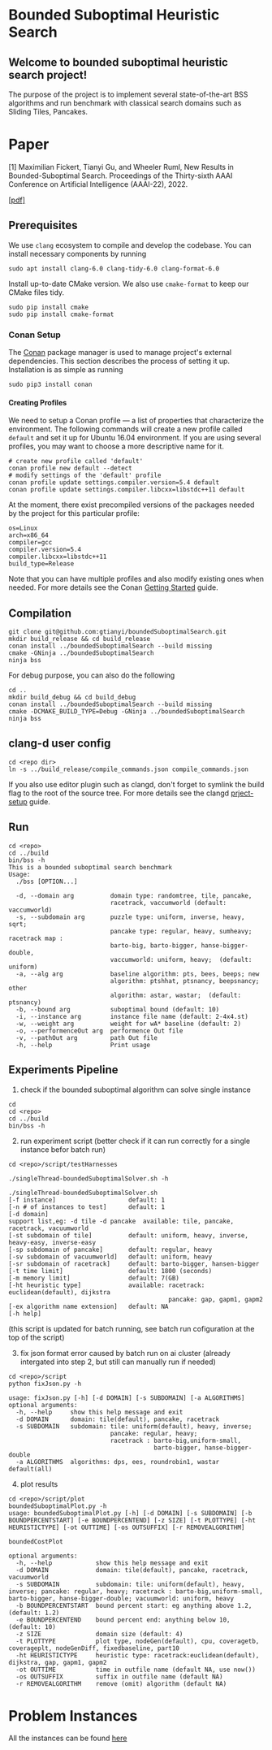 # Bounded Suboptimal Heuristic Search

## Welcome to bounded suboptimal heuristic search project!
The purpose of the project is to implement several state-of-the-art BSS algorithms and run benchmark with classical search domains such as Sliding Tiles, Pancakes. 

# Paper
[1] Maximilian Fickert, Tianyi Gu, and Wheeler Ruml, New Results in Bounded-Suboptimal Search. Proceedings of the Thirty-sixth AAAI Conference on Artificial Intelligence (AAAI-22), 2022.

[[pdf]](http://gtianyi.github.io/publication/bounded_suboptimal_search_AAAI22.pdf)  
<!--[[slides]](http://gtianyi.github.io/slides/ijcai_21_xes_slides.pdf) [[poster]](http://gtianyi.github.io/slides/xes-poster-ijcai21.pdf)-->

## Prerequisites
We use `clang` ecosystem to compile and develop the codebase. You can install necessary components by running
```
sudo apt install clang-6.0 clang-tidy-6.0 clang-format-6.0
```

Install up-to-date CMake version. We also use `cmake-format` to keep our CMake files tidy.
```
sudo pip install cmake
sudo pip install cmake-format
``` 

### Conan Setup

The [Conan](https://conan.io) package manager is used to manage project's external
dependencies. This section describes the process of setting it up.  Installation is as simple as running

```
sudo pip3 install conan
```

#### Creating Profiles
We need to setup a Conan profile — a list of properties that characterize the
environment.  The following commands will create a new profile called `default` and set it up
for Ubuntu 16.04 environment.  If you are using several profiles, you may want to choose a
more descriptive name for it.
```
# create new profile called 'default'
conan profile new default --detect
# modify settings of the 'default' profile
conan profile update settings.compiler.version=5.4 default
conan profile update settings.compiler.libcxx=libstdc++11 default
```
At the moment, there exist precompiled versions of the packages needed by
the project for this particular profile:

```
os=Linux
arch=x86_64
compiler=gcc
compiler.version=5.4
compiler.libcxx=libstdc++11
build_type=Release
```

Note that you can have multiple profiles and also modify existing ones when needed.
For more details see the Conan [Getting Started](https://docs.conan.io/en/latest/getting_started.html) guide.


## Compilation
```
git clone git@github.com:gtianyi/boundedSuboptimalSearch.git
mkdir build_release && cd build_release
conan install ../boundedSuboptimalSearch --build missing
cmake -GNinja ../boundedSuboptimalSearch
ninja bss 
```
For debug purpose, you can also do the following
```
cd ..
mkdir build_debug && cd build_debug
conan install ../boundedSuboptimalSearch --build missing
cmake -DCMAKE_BUILD_TYPE=Debug -GNinja ../boundedSuboptimalSearch
ninja bss 
```

## clang-d user config
```
cd <repo dir>
ln -s ../build_release/compile_commands.json compile_commands.json
```
If you also use editor plugin such as clangd, don't forget to symlink the build flag to the root of the source tree. For more details see the clangd [prject-setup](https://clangd.llvm.org/installation.html#project-setup) guide.

## Run
```
cd <repo>
cd ../build
bin/bss -h
This is a bounded suboptimal search benchmark
Usage:
  ./bss [OPTION...]

  -d, --domain arg          domain type: randomtree, tile, pancake,
                            racetrack, vaccumworld (default: vaccumworld)
  -s, --subdomain arg       puzzle type: uniform, inverse, heavy, sqrt;
                            pancake type: regular, heavy, sumheavy; racetrack map :
                            barto-big, barto-bigger, hanse-bigger-double,
                            vaccumworld: uniform, heavy;  (default: uniform)
  -a, --alg arg             baseline algorithm: pts, bees, beeps; new
                            algorithm: ptshhat, ptsnancy, beepsnancy; other
                            algorithm: astar, wastar;  (default: ptsnancy)
  -b, --bound arg           suboptimal bound (default: 10)
  -i, --instance arg        instance file name (default: 2-4x4.st)
  -w, --weight arg          weight for wA* baseline (default: 2)
  -o, --performenceOut arg  performence Out file
  -v, --pathOut arg         path Out file
  -h, --help                Print usage

```

## Experiments Pipeline
1. check if the bounded suboptimal algorithm can solve single instance
```
cd 
cd <repo>
cd ../build
bin/bss -h
```

2. run experiment script
(better check if it can run correctly for a single instance befor batch run)
```
cd <repo>/script/testHarnesses

./singleThread-boundedSuboptimalSolver.sh -h

./singleThread-boundedSuboptimalSolver.sh
[-f instance]                    default: 1
[-n # of instances to test]      default: 1
[-d domain]
support list,eg: -d tile -d pancake  available: tile, pancake, racetrack, vacuumworld
[-st subdomain of tile]          default: uniform, heavy, inverse, heavy-easy, inverse-easy
[-sp subdomain of pancake]       default: regular, heavy
[-sv subdomain of vacuumworld]   default: uniform, heavy
[-sr subdomain of racetrack]     default: barto-bigger, hansen-bigger
[-t time limit]                  default: 1800 (seconds)
[-m memory limit]                default: 7(GB)
[-ht heuristic type]             available: racetrack: euclidean(default), dijkstra
                                            pancake: gap, gapm1, gapm2
[-ex algorithm name extension]   default: NA
[-h help]
```
(this script is updated for batch running, see batch run cofiguration at the top of the script)

3. fix json format error caused by batch run on ai cluster (already intergated into step 2, but still can manually run if needed)
```
cd <repo>/script
python fixJson.py -h

usage: fixJson.py [-h] [-d DOMAIN] [-s SUBDOMAIN] [-a ALGORITHMS]
optional arguments:
  -h, --help     show this help message and exit
  -d DOMAIN      domain: tile(default), pancake, racetrack
  -s SUBDOMAIN   subdomain: tile: uniform(default), heavy, inverse; 
                            pancake: regular, heavy; 
                            racetrack : barto-big,uniform-small, 
                                        barto-bigger, hanse-bigger-double
  -a ALGORITHMS  algorithms: dps, ees, roundrobin1, wastar default(all)
```

4. plot results
```
cd <repo>/script/plot
boundedSuboptimalPlot.py -h
usage: boundedSuboptimalPlot.py [-h] [-d DOMAIN] [-s SUBDOMAIN] [-b BOUNDPERCENTSTART] [-e BOUNDPERCENTEND] [-z SIZE] [-t PLOTTYPE] [-ht HEURISTICTYPE] [-ot OUTTIME] [-os OUTSUFFIX] [-r REMOVEALGORITHM]

boundedCostPlot

optional arguments:
  -h, --help            show this help message and exit
  -d DOMAIN             domain: tile(default), pancake, racetrack, vacuumworld
  -s SUBDOMAIN          subdomain: tile: uniform(default), heavy, inverse; pancake: regular, heavy; racetrack : barto-big,uniform-small, barto-bigger, hanse-bigger-double; vacuumworld: uniform, heavy
  -b BOUNDPERCENTSTART  bound percent start: eg anything above 1.2,(default: 1.2)
  -e BOUNDPERCENTEND    bound percent end: anything below 10, (default: 10)
  -z SIZE               domain size (default: 4)
  -t PLOTTYPE           plot type, nodeGen(default), cpu, coveragetb, coverageplt, nodeGenDiff, fixedbaseline, part10
  -ht HEURISTICTYPE     heuristic type: racetrack:euclidean(default), dijkstra, gap, gapm1, gapm2
  -ot OUTTIME           time in outfile name (default NA, use now())
  -os OUTSUFFIX         suffix in outfile name (default NA)
  -r REMOVEALGORITHM    remove (omit) algorithm (default NA)
```

# Problem Instances
All the instances can be found [here](https://github.com/gtianyi/searchDomainInstanceFiles)
